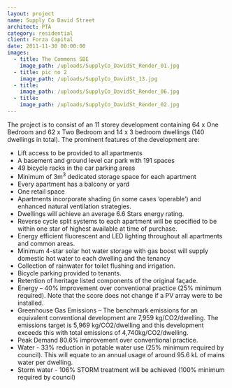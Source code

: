 ```yaml
---
layout: project
name: Supply Co David Street
architect: PTA
category: residential
client: Forza Capital
date: 2011-11-30 00:00:00
images:
  - title: The Commons SBE
    image_path: /uploads/SupplyCo_DavidSt_Render_01.jpg
  - title: pic no 2
    image_path: /uploads/SupplyCo_DavidSt_13.jpg
  - title:
    image_path: /uploads/SupplyCo_DavidSt_Render_06.jpg
  - title:
    image_path: /uploads/SupplyCo_DavidSt_Render_02.jpg
---
```



The project is to consist of an 11 storey development containing 64 x One Bedroom and 62 x Two Bedroom and 14 x 3 bedroom dwellings (140 dwellings in total). The prominent features of the development are:

* Lift access to be provided to all apartments
* A basement and ground level car park with 191 spaces
* 49 bicycle racks in the car parking areas
* Minimum of 3m<sup>3</sup> dedicated storage space for each apartment
* Every apartment has a balcony or yard
* One retail space&nbsp;
* Apartments incorporate shading (in some cases ‘operable’) and enhanced natural ventilation strategies.
* Dwellings will achieve an average 6.6 Stars energy rating.
* Reverse cycle split systems to each apartment will be specified to be within one star of highest available at time of purchase.
* Energy efficient fluorescent and LED lighting throughout all apartments and common areas.
* Minimum 4-star solar hot water storage with gas boost will supply domestic hot water to each dwelling and the tenancy
* Collection of rainwater for toilet flushing and irrigation.
* Bicycle parking provided to tenants.
* Retention of heritage listed components of the original fa&ccedil;ade.
* Energy – 40% improvement over conventional practice (25% minimum required). Note that the score does not change if a PV array were to be installed.
* Greenhouse Gas Emissions – The benchmark emissions for an equivalent conventional development are 7,959 kg/CO2/dwelling. The emissions target is 5,969 kg/CO2/dwelling and this development exceeds this with total emissions of 4,740kg/CO2/dwelling.
* Peak Demand 80.6% improvement over conventional practice.
* Water - 33% reduction in potable water use (25% minimum required by council). This will equate to an annual usage of around 95.6 kL of mains water per dwelling.
* Storm water - 106% STORM treatment will be achieved (100% minimum required by council)&nbsp;